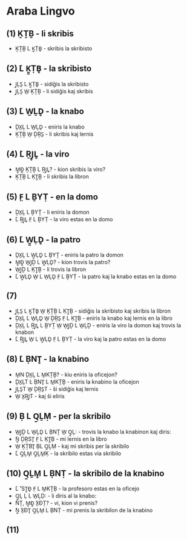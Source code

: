 # Araba Lingvo

## (1) ḴṮḆ - li skribis

* ḴṮḆ L Ḵ̱ṬB̥ - skribis la skribisto

## (2) ̄L Ḵ̱ṬB̥ - la skribisto

* J̱ḺS̱ L Ḵ̱ṬB̥ - sidiĝis la skribisto
* J̱ḺS̱ W̱ ḴṮḆ - li sidiĝis kaj skribis

## (3) ̄L W̱ḺD̥ - la knabo

* ḎX̱Ḻ L W̱ḺD̥ - eniris la knabo
* ḴṮḆ W̱ ḎṞS̱ - li skribis kaj lernis

## (4) ̄L ṞJ̥L̥ - la viro

* M̱̱Đ̱̱ ḴṮḆ L ṞJ̥L̥? - kion skribis la viro?
* ḴṮḆ L ḲṮ̱Ḇ - li skribis la libron

## (5) F̤ L ḆYṬ - en la domo

* ḎX̱Ḻ L ḆYṮ - li eniris la domon
* ̄L ṞJ̥L̥ F̤ L ḆYṬ - la viro estas en la domo

## (6) ̄L W̱̱ḶD̥ - la patro

* ḎX̱Ḻ L W̱̱ḶD̥ L ḆYṮ - eniris la patro la domon
* M̱̱Đ̱̱ W̱J̱Ḏ L W̱̱ḶD̥? - kion trovis la patro?
* W̱J̱Ḏ L ḲṮ̱Ḇ - li trovis la libron
* ̄L W̱̱ḶD̥ W̱ L W̱ḺD̥ F̤ L ḆYṬ - la patro kaj la knabo estas en la domo

## (7)

* J̱ḺS̱ L Ḵ̱ṬB̥ W̱ ḴṮḆ L ḲṮ̱Ḇ - sidiĝis la skribisto kaj skribis la libron
* ḎX̱Ḻ L W̱ḺD̥ W̱ ḎṞS̱ F̤ L ḲṮ̱Ḅ - eniris la knabo kaj lernis en la libro
* ḎX̱Ḻ L ṞJ̥L̥ L ḆYṮ W̱ W̱J̱Ḏ L W̱ḺḎ - eniris la viro la domon kaj trovis la knabon
* ̄L ṞJ̥L̥ W̱ L W̱̱ḶD̥ F̤ L ḆYṬ - la viro kaj la patro estas en la domo

## (8) ̄L ḄNT̥ - la knabino

* M̱N ḎX̱Ḻ L M̱KṮḆ? - kiu eniris la oficejon?
* ḎX̱ḺT L̇ ḄNT̥ L M̱KṮḆ - eniris la knabino la oficejon
* J̱ḺS̱T W̱ ḎṞS̱T - ŝi sidiĝis kaj lernis
* W̱ X̱ṞJ̱T - kaj ŝi eliris

## (9) Ḅ L Q̱ḺṂ - per la skribilo

* W̱J̱Ḏ L W̱ḺD̥ L ḄNṮ W̱ Q̱̱Ḻ: - trovis la knabo la knabinon kaj diris:
* ̄Ṉ̱ ḎṞST̥ F̤ L ḲṮ̱Ḅ - mi lernis en la libro
* W̱ ḴṮBT̥ ḄL Q̱ḺṂ - kaj mi skribis per la skribilo
* ̄L Q̱ḺM̥ Q̱ḺM̥Ḳ - la skribilo estas via skribilo

## (10) Q̱ḺM̥ L ḄNṬ - la skribilo de la knabino

* ̄L ˚SṮ̱Đ̥ F̤ L M̱KṮḄ - la profesoro estas en la oficejo
* Q̱̱Ḻ Ḷ L W̱ḺḌ: - li diris al la knabo:
* ̄NṮ, M̱̱Đ̱̱ ̄X̱ĐṮ? - vi, kion vi prenis?
* ̄Ṉ̱ ̄X̱ĐT̥ Q̱ḺM̱ L ḄNṬ - mi prenis la skribilon de la knabino

## (11)